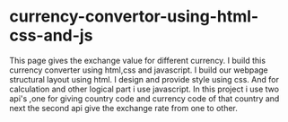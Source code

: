 # currency-convertor-using-html-css-and-js
This page gives the exchange value for different currency.
I build this currency converter using html,css and javascript.
I build our webpage structural layout using html.
I design and provide style using css.
And for calculation and other logical part i use javascript.
In this project i use two api's ,one for giving country code and currency code of that country and next the second api give the exchange rate from one to other.



